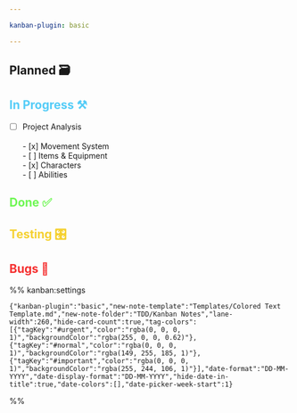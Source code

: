 ```yaml
---

kanban-plugin: basic

---
```


## Planned 🗃️



## <span style="color:#54ccf7">In Progress ⚒️

- [ ] Project Analysis<br><br> - [x] Movement System<br> - [ ] Items & Equipment<br> - [x] Characters<br> - [ ] Abilities


## <span style="color:#6ff754"> Done ✅



## <span style="color:#f5d131">Testing 🎛️



## <span style="color:#f53131">Bugs 🐞





%% kanban:settings
```
{"kanban-plugin":"basic","new-note-template":"Templates/Colored Text Template.md","new-note-folder":"TDD/Kanban Notes","lane-width":260,"hide-card-count":true,"tag-colors":[{"tagKey":"#urgent","color":"rgba(0, 0, 0, 1)","backgroundColor":"rgba(255, 0, 0, 0.62)"},{"tagKey":"#normal","color":"rgba(0, 0, 0, 1)","backgroundColor":"rgba(149, 255, 185, 1)"},{"tagKey":"#important","color":"rgba(0, 0, 0, 1)","backgroundColor":"rgba(255, 244, 106, 1)"}],"date-format":"DD-MM-YYYY","date-display-format":"DD-MM-YYYY","hide-date-in-title":true,"date-colors":[],"date-picker-week-start":1}
```
%%